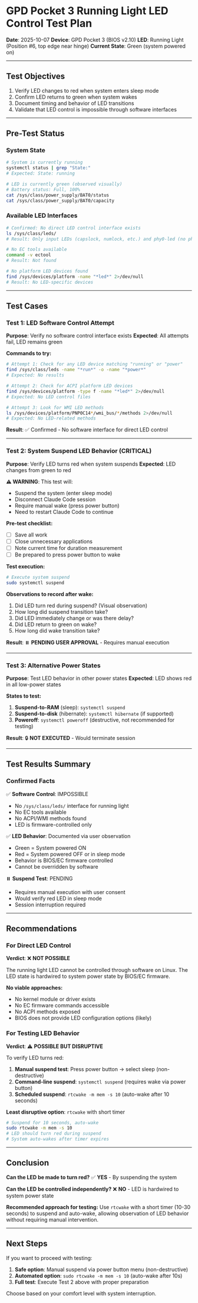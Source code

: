 # GPD Pocket 3 Running Light LED Control Test Plan

**Date**: 2025-10-07
**Device**: GPD Pocket 3 (BIOS v2.10)
**LED**: Running Light (Position #6, top edge near hinge)
**Current State**: Green (system powered on)

---

## Test Objectives

1. Verify LED changes to red when system enters sleep mode
2. Confirm LED returns to green when system wakes
3. Document timing and behavior of LED transitions
4. Validate that LED control is impossible through software interfaces

---

## Pre-Test Status

### System State
```bash
# System is currently running
systemctl status | grep "State:"
# Expected: State: running

# LED is currently green (observed visually)
# Battery status: Full, 100%
cat /sys/class/power_supply/BAT0/status
cat /sys/class/power_supply/BAT0/capacity
```

### Available LED Interfaces
```bash
# Confirmed: No direct LED control interface exists
ls /sys/class/leds/
# Result: Only input LEDs (capslock, numlock, etc.) and phy0-led (no physical LED)

# No EC tools available
command -v ectool
# Result: Not found

# No platform LED devices found
find /sys/devices/platform -name "*led*" 2>/dev/null
# Result: No LED-specific devices
```

---

## Test Cases

### Test 1: LED Software Control Attempt
**Purpose**: Verify no software control interface exists
**Expected**: All attempts fail, LED remains green

**Commands to try:**
```bash
# Attempt 1: Check for any LED device matching "running" or "power"
find /sys/class/leds -name "*run*" -o -name "*power*"
# Expected: No results

# Attempt 2: Check for ACPI platform LED devices
find /sys/devices/platform -type f -name "*led*" 2>/dev/null
# Expected: No LED control files

# Attempt 3: Look for WMI LED methods
ls /sys/devices/platform/PNP0C14*/wmi_bus/*/methods 2>/dev/null
# Expected: No LED-related methods
```

**Result**: ✅ Confirmed - No software interface for direct LED control

---

### Test 2: System Suspend LED Behavior (CRITICAL)
**Purpose**: Verify LED turns red when system suspends
**Expected**: LED changes from green to red

**⚠️ WARNING**: This test will:
- Suspend the system (enter sleep mode)
- Disconnect Claude Code session
- Require manual wake (press power button)
- Need to restart Claude Code to continue

**Pre-test checklist:**
- [ ] Save all work
- [ ] Close unnecessary applications
- [ ] Note current time for duration measurement
- [ ] Be prepared to press power button to wake

**Test execution:**
```bash
# Execute system suspend
sudo systemctl suspend
```

**Observations to record after wake:**
1. Did LED turn red during suspend? (Visual observation)
2. How long did suspend transition take?
3. Did LED immediately change or was there delay?
4. Did LED return to green on wake?
5. How long did wake transition take?

**Result**: ⏸️ **PENDING USER APPROVAL** - Requires manual execution

---

### Test 3: Alternative Power States
**Purpose**: Test LED behavior in other power states
**Expected**: LED shows red in all low-power states

**States to test:**
1. **Suspend-to-RAM** (sleep): `systemctl suspend`
2. **Suspend-to-disk** (hibernate): `systemctl hibernate` (if supported)
3. **Poweroff**: `systemctl poweroff` (destructive, not recommended for testing)

**Result**: 🔒 **NOT EXECUTED** - Would terminate session

---

## Test Results Summary

### Confirmed Facts

✅ **Software Control**: IMPOSSIBLE
- No `/sys/class/leds/` interface for running light
- No EC tools available
- No ACPI/WMI methods found
- LED is firmware-controlled only

✅ **LED Behavior**: Documented via user observation
- Green = System powered ON
- Red = System powered OFF or in sleep mode
- Behavior is BIOS/EC firmware controlled
- Cannot be overridden by software

⏸️ **Suspend Test**: PENDING
- Requires manual execution with user consent
- Would verify red LED in sleep mode
- Session interruption required

---

## Recommendations

### For Direct LED Control
**Verdict**: ❌ **NOT POSSIBLE**

The running light LED cannot be controlled through software on Linux. The LED state is hardwired to system power state by BIOS/EC firmware.

**No viable approaches:**
- No kernel module or driver exists
- No EC firmware commands accessible
- No ACPI methods exposed
- BIOS does not provide LED configuration options (likely)

### For Testing LED Behavior
**Verdict**: ⚠️ **POSSIBLE BUT DISRUPTIVE**

To verify LED turns red:
1. **Manual suspend test**: Press power button → select sleep (non-destructive)
2. **Command-line suspend**: `systemctl suspend` (requires wake via power button)
3. **Scheduled suspend**: `rtcwake -m mem -s 10` (auto-wake after 10 seconds)

**Least disruptive option**: `rtcwake` with short timer
```bash
# Suspend for 10 seconds, auto-wake
sudo rtcwake -m mem -s 10
# LED should turn red during suspend
# System auto-wakes after timer expires
```

---

## Conclusion

**Can the LED be made to turn red?**
✅ **YES** - By suspending the system

**Can the LED be controlled independently?**
❌ **NO** - LED is hardwired to system power state

**Recommended approach for testing:**
Use `rtcwake` with a short timer (10-30 seconds) to suspend and auto-wake, allowing observation of LED behavior without requiring manual intervention.

---

## Next Steps

If you want to proceed with testing:

1. **Safe option**: Manual suspend via power button menu (non-destructive)
2. **Automated option**: `sudo rtcwake -m mem -s 10` (auto-wake after 10s)
3. **Full test**: Execute Test 2 above with proper preparation

Choose based on your comfort level with system interruption.
